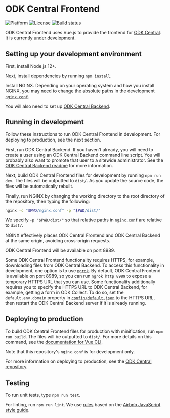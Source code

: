 <!--
Copyright 2017 ODK Central Developers
See the NOTICE file at the top-level directory of this distribution and at
https://github.com/getodk/central-frontend/blob/master/NOTICE.

This file is part of ODK Central. It is subject to the license terms in
the LICENSE file found in the top-level directory of this distribution and at
https://www.apache.org/licenses/LICENSE-2.0. No part of ODK Central,
including this file, may be copied, modified, propagated, or distributed
except according to the terms contained in the LICENSE file.
-->
# ODK Central Frontend

![Platform](https://img.shields.io/badge/platform-Vue.js-blue.svg)
[![License](https://img.shields.io/badge/license-Apache_2.0-blue.svg)](https://opensource.org/licenses/Apache-2.0)
[![Build status](https://circleci.com/gh/getodk/central-frontend.svg?style=shield)](https://circleci.com/gh/getodk/central-frontend)

ODK Central Frontend uses Vue.js to provide the frontend for [ODK Central](https://github.com/getodk/central). It is currently [under development](https://forum.getodk.org/t/whats-coming-in-central-over-the-next-few-years/19677).

## Setting up your development environment

First, install Node.js 12+.

Next, install dependencies by running `npm install`.

Install NGINX. Depending on your operating system and how you install NGINX, you may need to change the absolute paths in the development [`nginx.conf`](/nginx.conf).

You will also need to set up [ODK Central Backend](https://github.com/getodk/central-backend).

## Running in development

Follow these instructions to run ODK Central Frontend in development. For deploying to production, see the next section.

First, run ODK Central Backend. If you haven't already, you will need to create a user using an ODK Central Backend command line script. You will probably also want to promote that user to a sitewide administrator. See the [ODK Central Backend readme](https://github.com/getodk/central-backend) for more information.

Next, build ODK Central Frontend files for development by running `npm run dev`. The files will be outputted to `dist/`. As you update the source code, the files will be automatically rebuilt.

Finally, run NGINX by changing the working directory to the root directory of the repository, then typing the following:

```bash
nginx -c "$PWD/nginx.conf" -p "$PWD/dist/"
```

We specify `-p "$PWD/dist/"` so that relative paths in [`nginx.conf`](/nginx.conf) are relative to `dist/`.

NGINX effectively places ODK Central Frontend and ODK Central Backend at the same origin, avoiding cross-origin requests.

ODK Central Frontend will be available on port 8989.

Some ODK Central Frontend functionality requires HTTPS, for example, downloading files from ODK Central Backend. To access this functionality in development, one option is to use [`ngrok`](https://ngrok.com/download). By default, ODK Central Frontend is available on port 8989, so you can run `ngrok http 8989` to expose a temporary HTTPS URL that you can use. Some functionality additionally requires you to specify the HTTPS URL to ODK Central Backend, for example, getting a form in ODK Collect. To do so, set the `default.env.domain` property in [`config/default.json`](https://github.com/getodk/central-backend/blob/master/config/default.json) to the HTTPS URL, then restart the ODK Central Backend server if it is already running.

## Deploying to production

To build ODK Central Frontend files for production with minification, run `npm run build`. The files will be outputted to `dist/`. For more details on this command, see the [documentation for Vue CLI](https://cli.vuejs.org/).

Note that this repository's `nginx.conf` is for development only.

For more information on deploying to production, see the [ODK Central repository](https://github.com/getodk/central).

## Testing

To run unit tests, type `npm run test`.

For linting, run `npm run lint`. We use [rules](/.eslintrc.json) based on the [Airbnb JavaScript style guide](https://github.com/airbnb/javascript).
